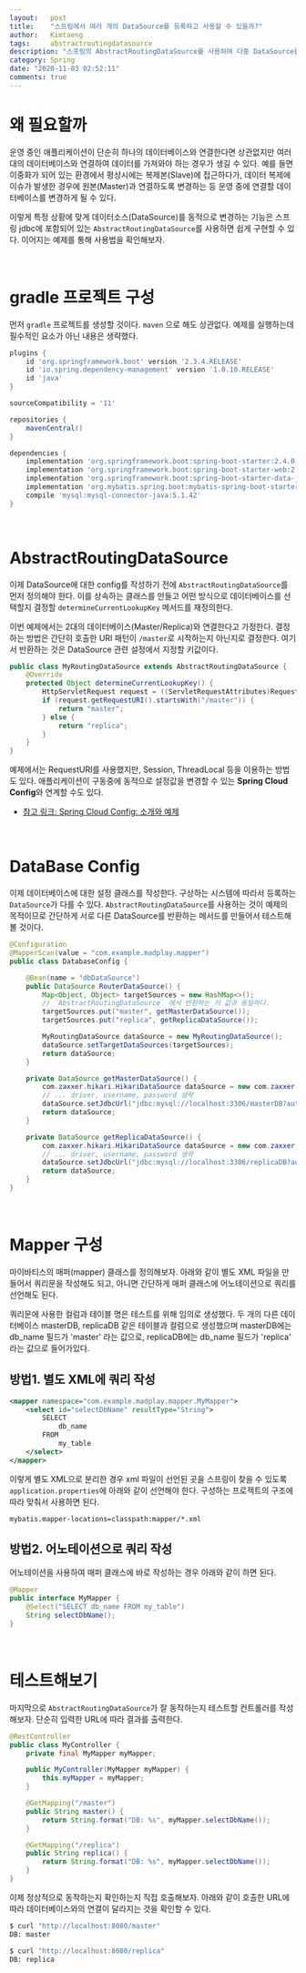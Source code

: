 ```yaml
---
layout:   post
title:    "스프링에서 여러 개의 DataSource를 등록하고 사용할 수 있을까?"
author:   Kimtaeng
tags:     abstractroutingdatasource
description: "스프링의 AbstractRoutingDataSource를 사용하여 다중 DataSource를 등록하고 상황에 맞게 변경하여 사용해보자." 
category: Spring
date: "2020-11-03 02:52:11"
comments: true
---
```


# 왜 필요할까
운영 중인 애플리케이션이 단순히 하나의 데이터베이스와 연결한다면 상관없지만 여러 대의 데이터베이스와 연결하여 데이터를 가져와야 하는 경우가
생길 수 있다. 예를 들면 이중화가 되어 있는 환경에서 평상시에는 복제본(Slave)에 접근하다가, 데이터 복제에 이슈가 발생한 경우에 원본(Master)과 연결하도록
변경하는 등 운영 중에 연결할 데이터베이스를 변경하게 될 수 있다.

이렇게 특정 상황에 맞게 데이터소스(DataSource)를 동적으로 변경하는 기능은 스프링 jdbc에 포함되어 있는 `AbstractRoutingDataSource`를
사용하면 쉽게 구현할 수 있다. 이어지는 예제를 통해 사용법을 확인해보자.

<br>

# gradle 프로젝트 구성
먼저 `gradle` 프로젝트를 생성할 것이다. `maven` 으로 해도 상관없다.
예제를 실행하는데 필수적인 요소가 아닌 내용은 생략했다.

```gradle
plugins {
    id 'org.springframework.boot' version '2.3.4.RELEASE'
    id 'io.spring.dependency-management' version '1.0.10.RELEASE'
    id 'java'
}

sourceCompatibility = '11'

repositories {
    mavenCentral()
}

dependencies {
    implementation 'org.springframework.boot:spring-boot-starter:2.4.0'
    implementation 'org.springframework.boot:spring-boot-starter-web:2.4.0'
    implementation 'org.springframework.boot:spring-boot-starter-data-jdbc:2.4.0'
    implementation 'org.mybatis.spring.boot:mybatis-spring-boot-starter:1.3.1'
    compile 'mysql:mysql-connector-java:5.1.42'
}
```

<br>

# AbstractRoutingDataSource
이제 DataSource에 대한 config를 작성하기 전에 `AbstractRoutingDataSource`를 먼저 정의해야 한다.
이를 상속하는 클래스를 만들고 어떤 방식으로 데이터베이스를 선택할지 결정할 `determineCurrentLookupKey` 메서드를 재정의한다.

이번 예제에서는 2대의 데이터베이스(Master/Replica)와 연결한다고 가정한다. 결정하는 방법은 간단히 호출한 URI 패턴이 `/master`로 시작하는지
아닌지로 결정한다. 여기서 반환하는 것은 DataSource 관련 설정에서 지정할 키값이다.


```java
public class MyRoutingDataSource extends AbstractRoutingDataSource {
	@Override
	protected Object determineCurrentLookupKey() {
        HttpServletRequest request = ((ServletRequestAttributes)RequestContextHolder.getRequestAttributes()).getRequest();
        if (request.getRequestURI().startsWith("/master")) {
            return "master";
        } else {
            return "replica";
        }	
	}
}
```

예제에서는 RequestURI를 사용했지만, Session, ThreadLocal 등을 이용하는 방법도 있다. 애플리케이션이 구동중에 동적으로 설정값을
변경할 수 있는 **Spring Cloud Config**와 연계할 수도 있다.

- <a href="/post/introduction-to-spring-cloud-config">참고 링크: Spring Cloud Config: 소개와 예제</a>

<br>

# DataBase Config
이제 데이터베이스에 대한 설정 클래스를 작성한다. 구상하는 시스템에 따라서 등록하는 `DataSource`가 다를 수 있다.
`AbstractRoutingDataSource`를 사용하는 것이 예제의 목적이므로 간단하게 서로 다른 DataSource를 반환하는 메서드를 만들어서
테스트해 볼 것이다.

```java
@Configuration
@MapperScan(value = "com.example.madplay.mapper")
public class DatabaseConfig {

	@Bean(name = "dbDataSource")
	public DataSource RouterDataSource() {
		Map<Object, Object> targetSources = new HashMap<>();
        // `AbstractRoutingDataSource` 에서 반환하는 키 값과 동일하다.
        targetSources.put("master", getMasterDataSource());
		targetSources.put("replica", getReplicaDataSource());

        MyRoutingDataSource dataSource = new MyRoutingDataSource();
		dataSource.setTargetDataSources(targetSources);
		return dataSource;
	}

    private DataSource getMasterDataSource() {
		com.zaxxer.hikari.HikariDataSource dataSource = new com.zaxxer.hikari.HikariDataSource();
		// ... driver, username, password 생략
		dataSource.setJdbcUrl("jdbc:mysql://localhost:3306/masterDB?autoReconnect=true&useSSL=false");
		return dataSource;
	}

	private DataSource getReplicaDataSource() {
		com.zaxxer.hikari.HikariDataSource dataSource = new com.zaxxer.hikari.HikariDataSource();
		// ... driver, username, password 생략
		dataSource.setJdbcUrl("jdbc:mysql://localhost:3306/replicaDB?autoReconnect=true&useSSL=false");
		return dataSource;
	}
}
```

<br>

# Mapper 구성
마이바티스의 매퍼(mapper) 클래스를 정의해보자. 아래와 같이 별도 XML 파일을 만들어서 쿼리문을 작성해도 되고, 아니면 간단하게 매퍼 클래스에
어노테이션으로 쿼리를 선언해도 된다.

쿼리문에 사용한 컬럼과 테이블 명은 테스트를 위해 임의로 생성했다. 두 개의 다른 데이터베이스 masterDB, replicaDB 같은 테이블과 컬럼으로
생성했으며 masterDB에는 db_name 필드가 'master' 라는 값으로, replicaDB에는 db_name 필드가 'replica' 라는 값으로 들어가있다.

## 방법1. 별도 XML에 쿼리 작성

```xml
<mapper namespace="com.example.madplay.mapper.MyMapper">
    <select id="selectDbName" resultType="String">
        SELECT
            db_name
        FROM
            my_table
    </select>
</mapper>
```

이렇게 별도 XML으로 분리한 경우 xml 파일이 선언된 곳을 스프링이 찾을 수 있도록 `application.properties`에 아래와 같이 선언해야 한다.
구성하는 프로젝트의 구조에 따라 맞춰서 사용하면 된다.

```properties
mybatis.mapper-locations=classpath:mapper/*.xml
```

## 방법2. 어노테이션으로 쿼리 작성
어노테이션을 사용하여 매퍼 클래스에 바로 작성하는 경우 아래와 같이 하면 된다.

```java
@Mapper
public interface MyMapper {
	@Select("SELECT db_name FROM my_table")
	String selectDbName();
}
```

<br>

# 테스트해보기
마지막으로 `AbstractRoutingDataSource`가 잘 동작하는지 테스트할 컨트롤러를 작성해보자.
단순히 입력한 URL에 따라 결과를 출력한다.

```java
@RestController
public class MyController {
	private final MyMapper myMapper;

	public MyController(MyMapper myMapper) {
		this.myMapper = myMapper;
	}

	@GetMapping("/master")
	public String master() {
		return String.format("DB: %s", myMapper.selectDbName());
	}

	@GetMapping("/replica")
	public String replica() {
		return String.format("DB: %s", myMapper.selectDbName());
	}
}
```

이제 정상적으로 동작하는지 확인하는지 직접 호출해보자. 아래와 같이 호출한 URL에 따라 데이터베이스와의 연결이 달라지는 것을 확인할 수 있다.

```bash
$ curl "http://localhost:8080/master"
DB: master

$ curl "http://localhost:8080/replica"
DB: replica
```

